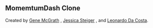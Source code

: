 ## MomemtumDash Clone

Created by [Gene McGrath](https://github.com/cplklegg) , [Jessica Steiger](https://github.com/jekkuh) , and [Leonardo Da Costa](https://github.com/costaleonardo).
